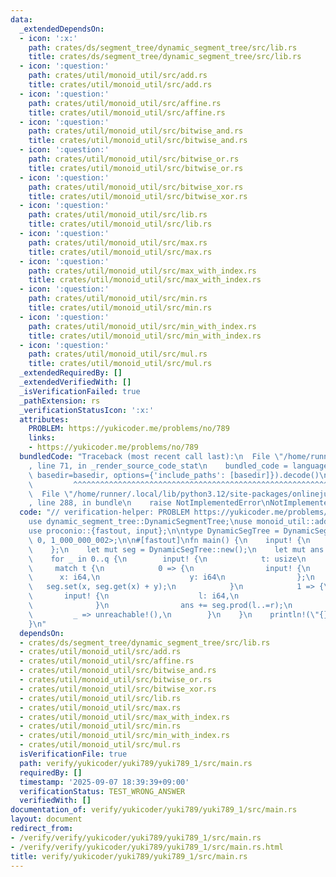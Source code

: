 ```yaml
---
data:
  _extendedDependsOn:
  - icon: ':x:'
    path: crates/ds/segment_tree/dynamic_segment_tree/src/lib.rs
    title: crates/ds/segment_tree/dynamic_segment_tree/src/lib.rs
  - icon: ':question:'
    path: crates/util/monoid_util/src/add.rs
    title: crates/util/monoid_util/src/add.rs
  - icon: ':question:'
    path: crates/util/monoid_util/src/affine.rs
    title: crates/util/monoid_util/src/affine.rs
  - icon: ':question:'
    path: crates/util/monoid_util/src/bitwise_and.rs
    title: crates/util/monoid_util/src/bitwise_and.rs
  - icon: ':question:'
    path: crates/util/monoid_util/src/bitwise_or.rs
    title: crates/util/monoid_util/src/bitwise_or.rs
  - icon: ':question:'
    path: crates/util/monoid_util/src/bitwise_xor.rs
    title: crates/util/monoid_util/src/bitwise_xor.rs
  - icon: ':question:'
    path: crates/util/monoid_util/src/lib.rs
    title: crates/util/monoid_util/src/lib.rs
  - icon: ':question:'
    path: crates/util/monoid_util/src/max.rs
    title: crates/util/monoid_util/src/max.rs
  - icon: ':question:'
    path: crates/util/monoid_util/src/max_with_index.rs
    title: crates/util/monoid_util/src/max_with_index.rs
  - icon: ':question:'
    path: crates/util/monoid_util/src/min.rs
    title: crates/util/monoid_util/src/min.rs
  - icon: ':question:'
    path: crates/util/monoid_util/src/min_with_index.rs
    title: crates/util/monoid_util/src/min_with_index.rs
  - icon: ':question:'
    path: crates/util/monoid_util/src/mul.rs
    title: crates/util/monoid_util/src/mul.rs
  _extendedRequiredBy: []
  _extendedVerifiedWith: []
  _isVerificationFailed: true
  _pathExtension: rs
  _verificationStatusIcon: ':x:'
  attributes:
    PROBLEM: https://yukicoder.me/problems/no/789
    links:
    - https://yukicoder.me/problems/no/789
  bundledCode: "Traceback (most recent call last):\n  File \"/home/runner/.local/lib/python3.12/site-packages/onlinejudge_verify/documentation/build.py\"\
    , line 71, in _render_source_code_stat\n    bundled_code = language.bundle(stat.path,\
    \ basedir=basedir, options={'include_paths': [basedir]}).decode()\n          \
    \         ^^^^^^^^^^^^^^^^^^^^^^^^^^^^^^^^^^^^^^^^^^^^^^^^^^^^^^^^^^^^^^^^^^^^^^^^^^^^^^^^^\n\
    \  File \"/home/runner/.local/lib/python3.12/site-packages/onlinejudge_verify/languages/rust.py\"\
    , line 288, in bundle\n    raise NotImplementedError\nNotImplementedError\n"
  code: "// verification-helper: PROBLEM https://yukicoder.me/problems/no/789\n\n\
    use dynamic_segment_tree::DynamicSegmentTree;\nuse monoid_util::add::Additive;\n\
    use proconio::{fastout, input};\n\ntype DynamicSegTree = DynamicSegmentTree<Additive<i64>,\
    \ 0, 1_000_000_002>;\n\n#[fastout]\nfn main() {\n    input! {\n        q: usize\n\
    \    };\n    let mut seg = DynamicSegTree::new();\n    let mut ans = 0_i64;\n\
    \    for _ in 0..q {\n        input! {\n            t: usize\n        };\n   \
    \     match t {\n            0 => {\n                input! {\n              \
    \      x: i64,\n                    y: i64\n                };\n             \
    \   seg.set(x, seg.get(x) + y);\n            }\n            1 => {\n         \
    \       input! {\n                    l: i64,\n                    r: i64\n  \
    \              }\n                ans += seg.prod(l..=r);\n            }\n   \
    \         _ => unreachable!(),\n        }\n    }\n    println!(\"{}\", ans);\n\
    }\n"
  dependsOn:
  - crates/ds/segment_tree/dynamic_segment_tree/src/lib.rs
  - crates/util/monoid_util/src/add.rs
  - crates/util/monoid_util/src/affine.rs
  - crates/util/monoid_util/src/bitwise_and.rs
  - crates/util/monoid_util/src/bitwise_or.rs
  - crates/util/monoid_util/src/bitwise_xor.rs
  - crates/util/monoid_util/src/lib.rs
  - crates/util/monoid_util/src/max.rs
  - crates/util/monoid_util/src/max_with_index.rs
  - crates/util/monoid_util/src/min.rs
  - crates/util/monoid_util/src/min_with_index.rs
  - crates/util/monoid_util/src/mul.rs
  isVerificationFile: true
  path: verify/yukicoder/yuki789/yuki789_1/src/main.rs
  requiredBy: []
  timestamp: '2025-09-07 18:39:39+09:00'
  verificationStatus: TEST_WRONG_ANSWER
  verifiedWith: []
documentation_of: verify/yukicoder/yuki789/yuki789_1/src/main.rs
layout: document
redirect_from:
- /verify/verify/yukicoder/yuki789/yuki789_1/src/main.rs
- /verify/verify/yukicoder/yuki789/yuki789_1/src/main.rs.html
title: verify/yukicoder/yuki789/yuki789_1/src/main.rs
---
```

